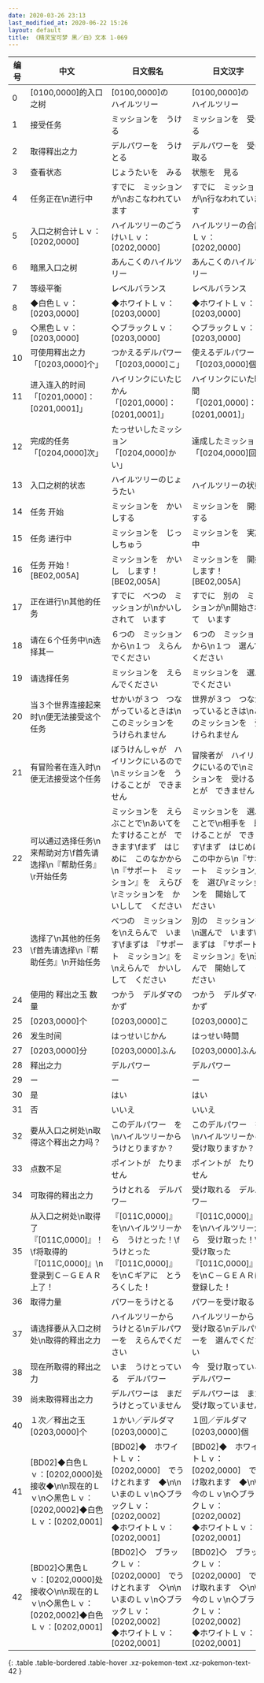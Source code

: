 ```yaml
---
date: 2020-03-26 23:13
last_modified_at: 2020-06-22 15:26
layout: default
title: 《精灵宝可梦 黑／白》文本 1-069
---
```

| 编号 | 中文 | 日文假名 | 日文汉字 |
| ---- | ---- | ---- | --- |
| 0 | [0100,0000]的入口之树 | [0100,0000]の　ハイルツリー | [0100,0000]の　ハイルツリー |
| 1 | 接受任务 | ミッションを　うける | ミッションを　受ける |
| 2 | 取得释出之力 | デルパワーを　うけとる | デルパワーを　受け取る |
| 3 | 查看状态 | じょうたいを　みる | 状態を　見る |
| 4 | 任务正在\n进行中 | すでに　ミッションが\nおこなわれています | すでに　ミッションが\n行なわれています |
| 5 | 入口之树合计Ｌｖ：[0202,0000] | ハイルツリーのごうけいＬｖ：　[0202,0000] | ハイルツリーの合計Ｌｖ：　[0202,0000] |
| 6 | 暗黑入口之树 | あんこくのハイルツリー | あんこくのハイルツリー |
| 7 | 等级平衡 | レベルバランス | レベルバランス |
| 8 | ◆白色Ｌｖ：[0203,0000] | ◆ホワイトＬｖ：　[0203,0000] | ◆ホワイトＬｖ：　[0203,0000] |
| 9 | ◇黑色Ｌｖ：[0203,0000] | ◇ブラックＬｖ：　[0203,0000] | ◇ブラックＬｖ：　[0203,0000] |
| 10 | 可使用释出之力「[0203,0000]个」 | つかえるデルパワー　　「[0203,0000]こ」 | 使えるデルパワー　　「[0203,0000]個」 |
| 11 | 进入连入的时间「[0201,0000]：[0201,0001]」 | ハイリンクにいたじかん　　「[0201,0000]：[0201,0001]」 | ハイリンクにいた時間　　「[0201,0000]：[0201,0001]」 |
| 12 | 完成的任务「[0204,0000]次」 | たっせいしたミッション　　「[0204,0000]かい」 | 達成したミッション　　「[0204,0000]回」 |
| 13 | 入口之树的状态 | ハイルツリーのじょうたい | ハイルツリーの状態 |
| 14 | 任务 开始 | ミッションを　かいしする | ミッションを　開始する |
| 15 | 任务 进行中 | ミッションを　じっしちゅう | ミッションを　実施中 |
| 16 | 任务 开始！[BE02,005A] | ミッションを　かいし　します！[BE02,005A] | ミッションを　開始します！[BE02,005A] |
| 17 | 正在进行\n其他的任务 | すでに　べつの　ミッションが\nかいしされて　います | すでに　別の　ミッションが\n開始されて　います |
| 18 | 请在６个任务中\n选择其一 | ６つの　ミッションから\n１つ　えらんでください | ６つの　ミッションから\n１つ　選んでください |
| 19 | 请选择任务 | ミッションを　えらんでください | ミッションを　選んでください |
| 20 | 当３个世界连接起来时\n便无法接受这个任务 | せかいが３つ　つながっているときは\nこのミッションを　うけられません | 世界が３つ　つながっているときは\nこのミッションを　受けられません |
| 21 | 有冒险者在连入时\n便无法接受这个任务 | ぼうけんしゃが　ハイリンクにいるので\nミッションを　うけることが　できません | 冒険者が　ハイリンクにいるので\nミッションを　受けることが　できません |
| 22 | 可以通过选择任务\n来帮助对方\f首先请选择\n『帮助任务』\r开始任务 | ミッションを　えらぶことで\nあいてを　たすけることが　できます\fまず　はじめに　このなかから\n『サポート　ミッション』を　えらび\rミッションを　かいしして　ください | ミッションを　選ぶことで\n相手を　助けることが　できます\fまず　はじめに　この中から\n『サポート　ミッション』を　選び\rミッションを　開始して　ください |
| 23 | 选择了\n其他的任务\f首先请选择\n『帮助任务』\n开始任务 | べつの　ミッションを\nえらんで　います\fまずは　『サポート　ミッション』を\nえらんで　かいしして　ください | 別の　ミッションを\n選んで　います\fまずは　『サポート　ミッション』を\n選んで　開始して　ください |
| 24 | 使用的 释出之玉 数量 | つかう　デルダマの　かず | つかう　デルダマの　かず |
| 25 | [0203,0000]个 | [0203,0000]こ | [0203,0000]こ |
| 26 | 发生时间 | はっせいじかん | はっせい時間 |
| 27 | [0203,0000]分 | [0203,0000]ふん | [0203,0000]ふん |
| 28 | 释出之力 | デルパワー | デルパワー |
| 29 | ー | ー | ー |
| 30 | 是 | はい | はい |
| 31 | 否 | いいえ | いいえ |
| 32 | 要从入口之树处\n取得这个释出之力吗？ | このデルパワー　を\nハイルツリーから　うけとりますか？ | このデルパワー　を\nハイルツリーから　受け取りますか？ |
| 33 | 点数不足 | ポイントが　たりません | ポイントが　たりません |
| 34 | 可取得的释出之力 | うけとれる　デルパワー | 受け取れる　デルパワー |
| 35 | 从入口之树处\n取得了『[011C,0000]』！\f将取得的『[011C,0000]』\n登录到Ｃ－ＧＥＡＲ上了！ | 『[011C,0000]』　を\nハイルツリーから　うけとった！\fうけとった『[011C,0000]』を\nＣギアに　とうろくした！ | 『[011C,0000]』　を\nハイルツリーから　受け取った！\f受け取った『[011C,0000]』を\nＣ－ＧＥＡＲに　登録した！ |
| 36 | 取得力量 | パワーをうけとる | パワーを受け取る |
| 37 | 请选择要从入口之树处\n取得的释出之力 | ハイルツリーから　うけとる\nデルパワーを　えらんでください | ハイルツリーから　受け取る\nデルパワーを　選んでください |
| 38 | 现在所取得的释出之力 | いま　うけとっている　デルパワー | 今　受け取っている　デルパワー |
| 39 | 尚未取得释出之力 | デルパワーは　まだ　うけとっていません | デルパワーは　まだ　受け取っていません |
| 40 | １次／释出之玉[0203,0000]个 | １かい／デルダマ[0203,0000]こ | １回／デルダマ[0203,0000]個 |
| 41 | [BD02]◆白色Ｌｖ：[0202,0000]处接收◆\n\n现在的Ｌｖ\n◇黑色Ｌｖ：[0202,0002]◆白色Ｌｖ：[0202,0001] | [BD02]◆　ホワイトＬｖ：[0202,0000]　でうけとれます　◆\n\nいまのＬｖ\n◇ブラックＬｖ：[0202,0002]　　　◆ホワイトＬｖ：[0202,0001] | [BD02]◆　ホワイトＬｖ：[0202,0000]　で受け取れます　◆\n\n今のＬｖ\n◇ブラックＬｖ：[0202,0002]　　　◆ホワイトＬｖ：[0202,0001] |
| 42 | [BD02]◇黑色Ｌｖ：[0202,0000]处接收◇\n\n现在的Ｌｖ\n◇黑色Ｌｖ：[0202,0002]◆白色Ｌｖ：[0202,0001] | [BD02]◇　ブラックＬｖ：[0202,0000]　でうけとれます　◇\n\nいまのＬｖ\n◇ブラックＬｖ：[0202,0002]　　　◆ホワイトＬｖ：[0202,0001] | [BD02]◇　ブラックＬｖ：[0202,0000]　で受け取れます　◇\n\n今のＬｖ\n◇ブラックＬｖ：[0202,0002]　　　◆ホワイトＬｖ：[0202,0001] |
{: .table .table-bordered .table-hover .xz-pokemon-text .xz-pokemon-text-42 }